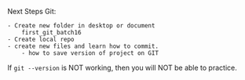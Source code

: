 Next Steps Git:

    - Create new folder in desktop or document
        first_git_batch16
    - Create local repo
    - create new files and learn how to commit.
        - how to save version of project on GIT


If `git --version` is NOT working, then you will NOT be able to practice.